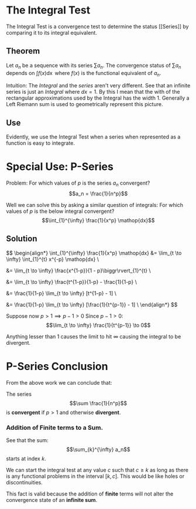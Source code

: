 # The Integral Test
The Integral Test is a convergence test to determine the status [[Series]] by comparing it to its integral equivalent.

## Theorem
 Let $a_n$ be a sequence with its series $\sum a_n$. The convergence status of $\sum a_n$ depends on $\int f(x) \mathop{dx}$ where $f(x)$ is the functional equivalent of $a_n$.
 
 Intuition: The *Integral* and the *series* aren't very different. See that an infinite series is just an  *Integral* where $dx = 1$. By this I mean that the with of the rectangular approximations used by the Integral has the width 1. 
 Generally a Left Riemann sum is used to geometrically represent this picture.  
 
 ## Use
 Evidently, we use the Integral Test when a series when represented as a function is easy to integrate.  
 
 # Special Use: P-Series 
 
Problem: For which values of $p$ is the series $a_n$ convergent?
$$a_n = \frac{1}{n^p}$$

Well we can solve this by asking a similar question of integrals:
For which values of $p$ is the below integral convergent?
$$\int_{1}^{\infty} \frac{1}{x^p} \mathop{dx}$$

## Solution
$$
\begin{align*}
\int_{1}^{\infty} \frac{1}{x^p} \mathop{dx} &= \lim_{t \to \infty} \int_{1}^{t} x^{-p} \mathop{dx} \\

&= \lim_{t \to \infty} \frac{x^{1-p}}{1 - p}\biggr\rvert_{1}^{t} \\

&= \lim_{t \to \infty} \frac{t^{1-p}}{1-p} - \frac{1}{1-p} \\

&= \frac{1}{1-p} \lim_{t \to \infty} [t^{1-p} - 1] \\

&= \frac{1}{1-p} \lim_{t \to \infty} [\frac{1}{t^{p-1}} - 1] \\
\end{align*} 
$$

Suppose now $p \gt 1 \implies p - 1 \gt 0$
Since $p - 1 \gt 0$:
$$\lim_{t \to \infty} \frac{1}{t^{p-1}} \to 0$$

Anything lesser than 1 causes the limit to hit $\infty$ causing the integral to be divergent. 

# P-Series Conclusion
From the above work we can conclude that: 

The series $$\sum \frac{1}{n^p}$$ is **convergent** if $p \gt 1$ and otherwise **divergent**.

### Addition of Finite terms to a Sum.

See that the sum: 
$$\sum_{k}^{\infty} a_n$$
starts at index *k*.

We can start the integral test at any value $c$ such that $c \geq k$ as long as there is any functional problems in the interval $[k, c]$. This would be like holes or discontinuities. 

This fact is valid because the addition of **finite** terms will not alter the convergence state of an **infinite sum**.